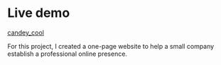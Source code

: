 # Live demo #
[candey_cool](https://raw.githack.com/Matt19890303/candey_cool/master/index.html)


For this project, I created a one-page website to help a small company establish a professional online presence.
